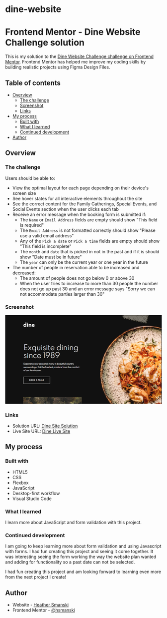 # dine-website

# Frontend Mentor - Dine Website Challenge solution

This is my solution to the [Dine Website Challenge challenge on Frontend Mentor](https://www.frontendmentor.io/challenges/dine-restaurant-website-yAt7Vvxt7). Frontend Mentor has helped me improve my coding skills by building realistic projects using Figma Design Files.

## Table of contents

- [Overview](#overview)
  - [The challenge](#the-challenge)
  - [Screenshot](#screenshot)
  - [Links](#links)
- [My process](#my-process)
  - [Built with](#built-with)
  - [What I learned](#what-i-learned)
  - [Continued development](#continued-development)
- [Author](#author)

## Overview

### The challenge

Users should be able to:

- View the optimal layout for each page depending on their device's screen size
- See hover states for all interactive elements throughout the site
- See the correct content for the Family Gatherings, Special Events, and Social Events section when the user clicks each tab
- Receive an error message when the booking form is submitted if:
  - The `Name` or `Email Address` fields are empty should show "This field is required"
  - The `Email Address` is not formatted correctly should show "Please use a valid email address"
  - Any of the `Pick a date` or `Pick a time` fields are empty should show "This field is incomplete"
  - The `month` and `date` that is picked in not in the past and if it is should show "Date must be in future"
  - The `year` can only be the current year or one year in the future
- The number of people in reservation able to be increased and decreased:
  - The amount of people does not go below 0 or above 30
  - When the user tries to increase to more than 30 people the number does not go up past 30 and an error message says "Sorry we can not accommodate parties larger than 30"

### Screenshot

![](./dine-site.png)

### Links

- Solution URL: [Dine Site Solution](https://www.frontendmentor.io/solutions/responsive-site-using-html-css-js-ARqsqveXn)
- Live Site URL: [Dine Live Site](https://heathersmanski.com/dine-site/)

## My process

### Built with

- HTML5
- CSS
- Flexbox
- JavaScript
- Desktop-first workflow
- Visual Studio Code

### What I learned

I learn more about JavaScript and form validation with this project.

### Continued development

I am going to keep learning more about form validation and using Javascript with forms. I had fun creating this project and seeing it come together. It was interesting seeing the form working the way the website plan wanted and adding for functionality so a past date can not be selected.

I had fun creating this project and am looking forward to learning even more from the next project I create!

## Author

- Website - [Heather Smanski](https://www.your-site.com)
- Frontend Mentor - [@hsmanski](https://www.frontendmentor.io/profile/hsmanski)
